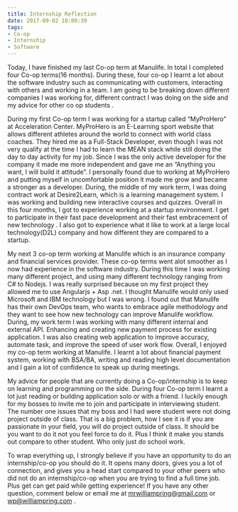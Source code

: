 ```yaml
---
title: Internship Reflection
date: 2017-09-02 18:09:39
tags: 
- Co-op
- Internship
- Software 
---
```

Today, I have finished my last Co-op term at Manulife. In total I completed four Co-op terms(16 months). During these, four co-op I learnt a lot about the software industry such as communicating with customers, interacting with others and working in a team. I am going to be breaking down different companies I was working for, different contract I was doing on the side and my advice	 for other co op students .
<!--more-->

During my first Co-op term I was working for a startup called “MyProHero” at Acceleration Center. MyProHero is an E-Learning sport website that allows different athletes around the world to connect with world class coaches. They hired me as a Full-Stack Developer, even though I was not very qualify at the time I had to learn the MEAN stack while still doing the day to day activity for my job. Since I was the only active developer for the company it made me more independent and gave me an “Anything you want, I will build it attitude”. I personally found due to working at MyProHero and putting myself in uncomfortable position it made me grow and became a stronger as a developer. During, the middle of my work term, I was doing contract work at Desire2Learn, which is a learning management system. I was working and building new interactive courses and quizzes. Overall in this four months, I got to experience working at a startup environment. I get to participate in their fast pace development and their fast embracement of new technology . I also got to experience what it like to work at a large local technology(D2L) company and how different they are compared to a startup.

My next 3 co-op term working at Manulife which is an insurance company and financial services provider. These co-op terms went alot smoother as I now had experience in the software industry. During this time I was working many different project, and using many different technology ranging from C# to Nodejs. I was really surprised because on my first project they allowed me to use Angularjs + Asp .net. I thought Manulife would only used Microsoft and IBM technology but I was wrong. I found out that Manulife has their own DevOps team, who wants to embrace agile methodology and they want to see how new technology can improve Manulife workflow. During, my work term I was working with many different internal and external API. Enhancing and creating new payment process for existing application. I was also creating web application to improve accuracy, automate task, and improve the speed of user work flow. Overall, I enjoyed my co-op term working at Manulife. I learnt a lot about financial payment system, working with BSA/BA, writing and reading high level documentation and I gain a lot of confidence to speak up during meetings.

My advice for people that are currently doing a Co-op/internship is to keep on learning and programming on the side. During four Co-op term I learnt a lot just reading or building application solo or with a friend. I luckily enough for my bosses to invite me to join and participate in interviewing student. The number one issues that my boss and I had were student were not doing project outside of class. That is a big problem, how I see it is if you are passionate in your field, you will do project outside of class. It should be you want to do it not you feel force to do it. Plus I think it make you stands out compare to other student. Who only just do school work. 

To wrap everything up, I strongly believe if you have an opportunity to do an internship/co-op you should do it. It opens many doors, gives you a lot of connection, and gives you a head start compared to your other peers who did not do an internship/co-op when you are trying to find a full time job. Plus get can get paid while getting experience! If you have any other question, comment below or email me at mrwilliampring@gmail.com or wp@williampring.com .